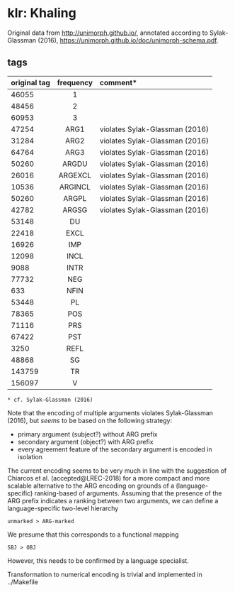 # klr: Khaling

Original data from http://unimorph.github.io/, annotated according to Sylak-Glassman (2016), https://unimorph.github.io/doc/unimorph-schema.pdf.

## tags

| original tag	| frequency	| comment* |
|---------------|:---------:|:---------|
| 46055	 		| 1			| 	 |
| 48456	 		| 2	 		| 	 |
| 60953	 		| 3	 		| 	 |
| 47254	 		| ARG1	 	| violates Sylak-Glassman (2016)	 |
| 31284	 		| ARG2	 	| violates Sylak-Glassman (2016)	 |
| 64764	 		| ARG3	 	| violates Sylak-Glassman (2016)	 |
| 50260	 		| ARGDU	 	| violates Sylak-Glassman (2016)	 |
| 26016	 		| ARGEXCL	| violates Sylak-Glassman (2016)	 |
| 10536	 		| ARGINCL	| violates Sylak-Glassman (2016)	 |
| 50260	 		| ARGPL	 	| violates Sylak-Glassman (2016)	 |
| 42782	 		| ARGSG	 	| violates Sylak-Glassman (2016)	 |
| 53148	 		| DU	 	| 	 |
| 22418	 		| EXCL	 	| 	 |
| 16926	 		| IMP	 	| 	 |
| 12098	 		| INCL	 	| 	 |
| 9088	 		| INTR	 	| 	 |
| 77732	 		| NEG	 	| 	 |
| 633	 		| NFIN	 	| 	 |
| 53448	 		| PL	 	| 	 |
| 78365	 		| POS	 	| 	 |
| 71116	 		| PRS	 	|	 |
| 67422	 		| PST	 	| 	 |
| 3250	 		| REFL	 	| 	 |
| 48868	 		| SG	 	| 	 |
| 143759		| TR	 	| 	 |
| 156097	 	| V	 		| 	 |

	* cf. Sylak-Glassman (2016)

Note that the encoding of multiple arguments violates Sylak-Glassman (2016), but *seems* to be based on the following strategy:
 * primary argument (subject?) without ARG prefix
 * secondary argument (object?) with ARG prefix
 * every agreement feature of the secondary argument is encoded in isolation

The current encoding seems to be very much in line with the suggestion of Chiarcos et al. (accepted@LREC-2018) for a more compact and more scalable alternative to the ARG encoding on grounds of a (language-specific) ranking-based of arguments.
Assuming that the presence of the ARG prefix indicates a ranking between two arguments, we can define a language-specific two-level hierarchy

	unmarked > ARG-marked

We presume that this corresponds to a functional mapping 

	SBJ > OBJ
	
However, this needs to be confirmed by a language specialist. 

Transformation to numerical encoding is trivial and implemented in ../Makefile